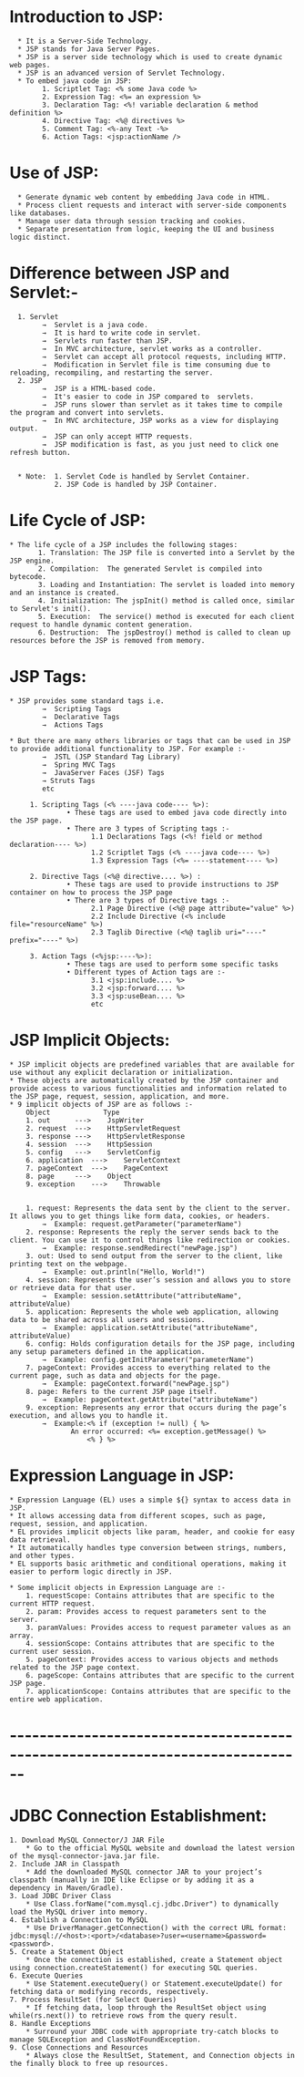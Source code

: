 # Introduction to JSP:
      * It is a Server-Side Technology.
      * JSP stands for Java Server Pages.
      * JSP is a server side technology which is used to create dynamic web pages.
      * JSP is an advanced version of Servlet Technology.
      * To embed java code in JSP:
            1. Scriptlet Tag: <% some Java code %>
            2. Expression Tag: <%= an expression %>
            3. Declaration Tag: <%! variable declaration & method definition %>
            4. Directive Tag: <%@ directives %>
            5. Comment Tag: <%-any Text -%>
            6. Action Tags: <jsp:actionName />
# Use of JSP:
      * Generate dynamic web content by embedding Java code in HTML.
      * Process client requests and interact with server-side components like databases.
      * Manage user data through session tracking and cookies.
      * Separate presentation from logic, keeping the UI and business logic distinct.

# Difference between JSP and Servlet:-
      1. Servlet
            →  Servlet is a java code.
            →  It is hard to write code in servlet. 
            →  Servlets run faster than JSP.
            →  In MVC architecture, servlet works as a controller.
            →  Servlet can accept all protocol requests, including HTTP.
            →  Modification in Servlet file is time consuming due to reloading, recompiling, and restarting the server. 
      2. JSP
            →  JSP is a HTML-based code.
            →  It's easier to code in JSP compared to  servlets.
            →  JSP runs slower than servlet as it takes time to compile the program and convert into servlets.
            →  In MVC architecture, JSP works as a view for displaying output. 
            →  JSP can only accept HTTP requests.
            →  JSP modification is fast, as you just need to click one refresh button.
   
   
      * Note:  1. Servlet Code is handled by Servlet Container.
               2. JSP Code is handled by JSP Container.

# Life Cycle of  JSP:
	* The life cycle of a JSP includes the following stages:
           1. Translation: The JSP file is converted into a Servlet by the JSP engine.
           2. Compilation:  The generated Servlet is compiled into bytecode.
           3. Loading and Instantiation: The servlet is loaded into memory and an instance is created.
           4. Initialization: The jspInit() method is called once, similar to Servlet's init().
           5. Execution:  The service() method is executed for each client request to handle dynamic content generation.
           6. Destruction:  The jspDestroy() method is called to clean up resources before the JSP is removed from memory.
# JSP Tags:
    * JSP provides some standard tags i.e.
            →  Scripting Tags
            →  Declarative Tags
            →  Actions Tags

    * But there are many others libraries or tags that can be used in JSP to provide additional functionality to JSP. For example :-
            →  JSTL (JSP Standard Tag Library)
            →  Spring MVC Tags
            →  JavaServer Faces (JSF) Tags
            → Struts Tags
            etc

         1. Scripting Tags (<% ----java code---- %>):
                  • These tags are used to embed java code directly into the JSP page.
                  • There are 3 types of Scripting tags :-
                        1.1 Declarations Tags (<%! field or method declaration---- %>)
                        1.2 Scriptlet Tags (<% ----java code---- %>)
                        1.3 Expression Tags (<%= ----statement---- %>)
      
         2. Directive Tags (<%@ directive.... %>) :
                  • These tags are used to provide instructions to JSP container on how to process the JSP page 
                  • There are 3 types of Directive tags :- 
                        2.1 Page Directive (<%@ page attribute="value" %>)
                        2.2 Include Directive (<% include file="resourceName" %>)
                        2.3 Taglib Directive (<%@ taglib uri="----" prefix="----" %>)
         
         3. Action Tags (<%jsp:----%>):
                  • These tags are used to perform some specific tasks
                  • Different types of Action tags are :-
                        3.1 <jsp:include.... %>
                        3.2 <jsp:forward.... %>
                        3.3 <jsp:useBean.... %>
                        etc
      

# JSP Implicit Objects:
	* JSP implicit objects are predefined variables that are available for use without any explicit declaration or initialization.
	* These objects are automatically created by the JSP container and provide access to various functionalities and information related to the JSP page, request, session, application, and more.
	* 9 implicit objects of JSP are as follows :-
		Object			   Type
		1. out		--->	JspWriter
		2. request	--->	HttpServletRequest
		3. response	--->	HttpServletResponse
	 	4. session	--->	HttpSession
	  	5. config	--->	ServletConfig
	   	6. application	--->	ServletContext
		7. pageContext	--->	PageContext
     	8. page		--->	Object
      	9. exception	--->	Throwable

		
		1. request: Represents the data sent by the client to the server. It allows you to get things like form data, cookies, or headers.
			→  Example: request.getParameter("parameterName")
		2. response: Represents the reply the server sends back to the client. You can use it to control things like redirection or cookies.
			→  Example: response.sendRedirect("newPage.jsp")
		3. out: Used to send output from the server to the client, like printing text on the webpage.
			→  Example: out.println("Hello, World!")
		4. session: Represents the user’s session and allows you to store or retrieve data for that user.
			→  Example: session.setAttribute("attributeName", attributeValue)
		5. application: Represents the whole web application, allowing data to be shared across all users and sessions.
			→  Example: application.setAttribute("attributeName", attributeValue)
		6. config: Holds configuration details for the JSP page, including any setup parameters defined in the application.
			→  Example: config.getInitParameter("parameterName")
		7. pageContext: Provides access to everything related to the current page, such as data and objects for the page.
			→  Example: pageContext.forward("newPage.jsp")
		8. page: Refers to the current JSP page itself.
			→  Example: pageContext.getAttribute("attributeName")
		9. exception: Represents any error that occurs during the page’s execution, and allows you to handle it.
			→  Example:<% if (exception != null) { %>  
		 		   An error occurred: <%= exception.getMessage() %>  
		      		   <% } %> 
# Expression Language in JSP:

	* Expression Language (EL) uses a simple ${} syntax to access data in JSP.
	* It allows accessing data from different scopes, such as page, request, session, and application.
	* EL provides implicit objects like param, header, and cookie for easy data retrieval.
	* It automatically handles type conversion between strings, numbers, and other types.
	* EL supports basic arithmetic and conditional operations, making it easier to perform logic directly in JSP.
	
	* Some implicit objects in Expression Language are :-
		1. requestScope: Contains attributes that are specific to the current HTTP request.
		2. param: Provides access to request parameters sent to the server.
		3. paramValues: Provides access to request parameter values as an array.
		4. sessionScope: Contains attributes that are specific to the current user session.
		5. pageContext: Provides access to various objects and methods related to the JSP page context.
		6. pageScope: Contains attributes that are specific to the current JSP page.
		7. applicationScope: Contains attributes that are specific to the entire web application.
		





# ------------------------------------------------------------------------------
# JDBC Connection Establishment:
	1. Download MySQL Connector/J JAR File
		* Go to the official MySQL website and download the latest version of the mysql-connector-java.jar file.
	2. Include JAR in Classpath
		* Add the downloaded MySQL connector JAR to your project’s classpath (manually in IDE like Eclipse or by adding it as a dependency in Maven/Gradle).
	3. Load JDBC Driver Class
		* Use Class.forName("com.mysql.cj.jdbc.Driver") to dynamically load the MySQL driver into memory.
	4. Establish a Connection to MySQL
		* Use DriverManager.getConnection() with the correct URL format: jdbc:mysql://<host>:<port>/<database>?user=<username>&password=<password>.
	5. Create a Statement Object
		* Once the connection is established, create a Statement object using connection.createStatement() for executing SQL queries.
	6. Execute Queries
		* Use Statement.executeQuery() or Statement.executeUpdate() for fetching data or modifying records, respectively.
	7. Process ResultSet (for Select Queries)
		* If fetching data, loop through the ResultSet object using while(rs.next()) to retrieve rows from the query result.
	8. Handle Exceptions
		* Surround your JDBC code with appropriate try-catch blocks to manage SQLException and ClassNotFoundException.
	9. Close Connections and Resources
		* Always close the ResultSet, Statement, and Connection objects in the finally block to free up resources.
	
